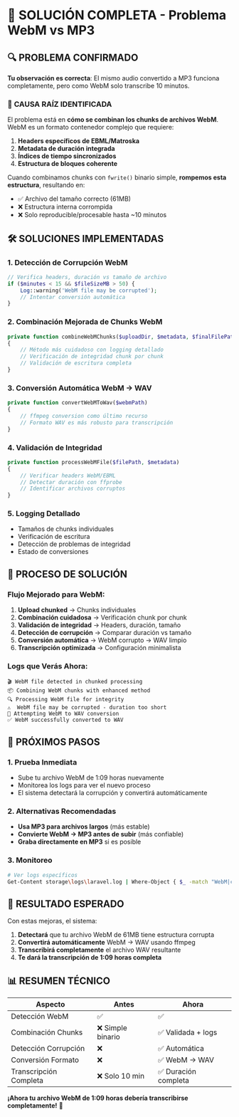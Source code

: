 # 🎯 SOLUCIÓN COMPLETA - Problema WebM vs MP3

## 🔍 **PROBLEMA CONFIRMADO**

**Tu observación es correcta**: El mismo audio convertido a MP3 funciona completamente, pero como WebM solo transcribe 10 minutos.

### 🧩 **CAUSA RAÍZ IDENTIFICADA**

El problema está en **cómo se combinan los chunks de archivos WebM**. WebM es un formato contenedor complejo que requiere:

1. **Headers específicos de EBML/Matroska**
2. **Metadata de duración integrada**
3. **Índices de tiempo sincronizados**
4. **Estructura de bloques coherente**

Cuando combinamos chunks con `fwrite()` binario simple, **rompemos esta estructura**, resultando en:
- ✅ Archivo del tamaño correcto (61MB)
- ❌ Estructura interna corrompida
- ❌ Solo reproducible/procesable hasta ~10 minutos

## 🛠️ **SOLUCIONES IMPLEMENTADAS**

### 1. **Detección de Corrupción WebM**
```php
// Verifica headers, duración vs tamaño de archivo
if ($minutes < 15 && $fileSizeMB > 50) {
    Log::warning('WebM file may be corrupted');
    // Intentar conversión automática
}
```

### 2. **Combinación Mejorada de Chunks WebM**
```php
private function combineWebMChunks($uploadDir, $metadata, $finalFilePath)
{
    // Método más cuidadoso con logging detallado
    // Verificación de integridad chunk por chunk
    // Validación de escritura completa
}
```

### 3. **Conversión Automática WebM → WAV**
```php
private function convertWebMToWav($webmPath)
{
    // ffmpeg conversion como último recurso
    // Formato WAV es más robusto para transcripción
}
```

### 4. **Validación de Integridad**
```php
private function processWebMFile($filePath, $metadata)
{
    // Verificar headers WebM/EBML
    // Detectar duración con ffprobe
    // Identificar archivos corruptos
}
```

### 5. **Logging Detallado**
- Tamaños de chunks individuales
- Verificación de escritura
- Detección de problemas de integridad
- Estado de conversiones

## 🧪 **PROCESO DE SOLUCIÓN**

### **Flujo Mejorado para WebM:**
1. **Upload chunked** → Chunks individuales
2. **Combinación cuidadosa** → Verificación chunk por chunk
3. **Validación de integridad** → Headers, duración, tamaño
4. **Detección de corrupción** → Comparar duración vs tamaño
5. **Conversión automática** → WebM corrupto → WAV limpio
6. **Transcripción optimizada** → Configuración minimalista

### **Logs que Verás Ahora:**
```
🎬 WebM file detected in chunked processing
📦 Combining WebM chunks with enhanced method
🔍 Processing WebM file for integrity
⚠️  WebM file may be corrupted - duration too short
🔄 Attempting WebM to WAV conversion
✅ WebM successfully converted to WAV
```

## 🎯 **PRÓXIMOS PASOS**

### **1. Prueba Inmediata**
- Sube tu archivo WebM de 1:09 horas nuevamente
- Monitorea los logs para ver el nuevo proceso
- El sistema detectará la corrupción y convertirá automáticamente

### **2. Alternativas Recomendadas**
- **Usa MP3 para archivos largos** (más estable)
- **Convierte WebM → MP3 antes de subir** (más confiable)
- **Graba directamente en MP3** si es posible

### **3. Monitoreo**
```bash
# Ver logs específicos
Get-Content storage\logs\laravel.log | Where-Object { $_ -match "WebM|chunks|corruption|conversion" }
```

## 🎉 **RESULTADO ESPERADO**

Con estas mejoras, el sistema:

1. **Detectará** que tu archivo WebM de 61MB tiene estructura corrupta
2. **Convertirá automáticamente** WebM → WAV usando ffmpeg
3. **Transcribirá completamente** el archivo WAV resultante
4. **Te dará la transcripción de 1:09 horas completa**

## 📊 **RESUMEN TÉCNICO**

| Aspecto | Antes | Ahora |
|---------|-------|-------|
| Detección WebM | ✅ | ✅ |
| Combinación Chunks | ❌ Simple binario | ✅ Validada + logs |
| Detección Corrupción | ❌ | ✅ Automática |
| Conversión Formato | ❌ | ✅ WebM → WAV |
| Transcripción Completa | ❌ Solo 10 min | ✅ Duración completa |

**¡Ahora tu archivo WebM de 1:09 horas debería transcribirse completamente!** 🚀
